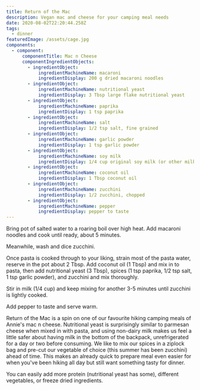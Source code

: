 ```yaml
---
title: Return of the Mac
description: Vegan mac and cheese for your camping meal needs
date: 2020-08-02T22:20:44.258Z
tags:
  - dinner
featuredImage: /assets/cage.jpg
components:
  - component:
      componentTitle: Mac n Cheese
      componentIngredientObjects:
        - ingredientObject:
            ingredientMachineName: macaroni
            ingredientDisplay: 200 g dried macaroni noodles
        - ingredientObject:
            ingredientMachineName: nutritional yeast
            ingredientDisplay: 3 Tbsp large flake nutritional yeast
        - ingredientObject:
            ingredientMachineName: paprika
            ingredientDisplay: 1 tsp paprika
        - ingredientObject:
            ingredientMachineName: salt
            ingredientDisplay: 1/2 tsp salt, fine grained
        - ingredientObject:
            ingredientMachineName: garlic powder
            ingredientDisplay: 1 tsp garlic powder
        - ingredientObject:
            ingredientMachineName: soy milk
            ingredientDisplay: 1/4 cup original soy milk (or other milk type)
        - ingredientObject:
            ingredientMachineName: coconut oil
            ingredientDisplay: 1 Tbsp coconut oil
        - ingredientObject:
            ingredientMachineName: zucchini
            ingredientDisplay: 1/2 zucchini, chopped
        - ingredientObject:
            ingredientMachineName: pepper
            ingredientDisplay: pepper to taste
---
```

Bring pot of salted water to a roaring boil over high heat. Add macaroni noodles and cook until ready, about 5 minutes. 

Meanwhile, wash and dice zucchini. 

Once pasta is cooked through to your liking, strain most of the pasta water, reserve in the pot about 2 Tbsp. Add coconut oil (1 Tbsp) and mix in to pasta, then add nutritional yeast (3 Tbsp), spices (1 tsp paprika, 1/2 tsp salt, 1 tsp garlic powder), and zucchini and mix thoroughly. 

Stir in milk (1/4 cup) and keep mixing for another 3-5 minutes until zucchini is lightly cooked. 

Add pepper to taste and serve warm. 

Return of the Mac is a spin on one of our favourite hiking camping meals of Annie's mac n cheese. Nutritional yeast is surprisingly similar to parmesan cheese when mixed in with pasta, and using non-dairy milk makes us feel a little safer about having milk in the bottom of the backpack, unrefrigerated for a day or two before consuming. We like to mix our spices in a ziplock bag and pre-cut our vegetable of choice (this summer has been zucchini) ahead of time. This makes an already quick to prepare meal even easier for when you've been hiking all day but still want something tasty for dinner. 

You can easily add more protein (nutritional yeast has some), different vegetables, or freeze dried ingredients.